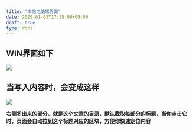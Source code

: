 ```yaml
---
title: "本站电脑端界面"
date: 2025-01-03T17:38:09+08:00
draft: true
type: docs
---
```

## WIN界面如下
![](/img/win/win-index.jpg)
## 当写入内容时，会变成这样
![](/img/index.jpg)

**右侧多出来的部分，就是这个文章的目录，默认截取每部分的标题，当你点击它时，页面会自动拉到这个标题对应的区块，方便你快速定位内容**
